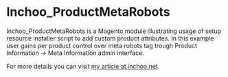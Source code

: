 Inchoo_ProductMetaRobots
========================

Inchoo_ProductMetaRobots is a Magento module illustrating usage of setup resource installer script to add custom product attributes. In this example user gains per product control over meta robots tag trough Product Information -> Meta Information admin interface.

For more details you can visit [my article at inchoo.net](http://inchoo.net/ecommerce/magento/per-product-meta-robots-tag-control-in-magento/).
